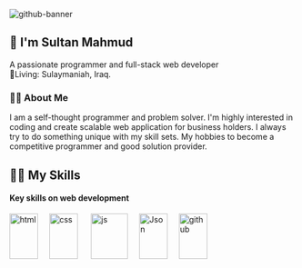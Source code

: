 
![github-banner](https://github.com/user-attachments/assets/a18e429c-230e-48f2-a36c-9c03e8759406)
## 👋 I'm Sultan Mahmud
A passionate programmer and full-stack web developer<br>
🏡Living: Sulaymaniah, Iraq.
### 🧑‍🎓 About Me
I am a self-thought programmer and problem solver. I'm highly interested in coding and create scalable web application for business holders. I always try to do something unique with my skill sets. My hobbies to become a competitive programmer and good solution provider. 
## 🧑‍💻 My Skills 

#### Key skills on web development
<img src="https://github.com/user-attachments/assets/80df4270-5c4d-4133-9953-ef8fd6b79c71" alt="html" width="50" height="80">&nbsp;&nbsp;&nbsp;&nbsp;&nbsp;<img src="https://github.com/user-attachments/assets/f1d3f102-d408-4144-9267-821d49b0b7c4" alt="css" width="50" height="80"> &nbsp;&nbsp;&nbsp;&nbsp;&nbsp;<img src="https://github.com/user-attachments/assets/1746c934-c6c4-44f8-a41a-b971f55b43d0" alt="js" width="65" height="80">&nbsp;&nbsp;&nbsp;&nbsp;&nbsp;<img src="https://github.com/user-attachments/assets/f9bfa8af-e598-4f40-9afd-38724bf31129" alt="Json" width="50" height="80">&nbsp;&nbsp;&nbsp;&nbsp;&nbsp;<img src="https://github.com/user-attachments/assets/66f47f84-7f44-4ac6-8df3-61e5a8867f5e" alt="github" width="50" height="80">


